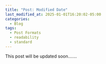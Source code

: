 ```yaml
---
title: "Post: Modified Date"
last_modified_at: 2025-01-01T16:20:02-05:00
categories:
  - Blog
tags:
  - Post Formats
  - readability
  - standard
---
```


This post will be updated soon.......

